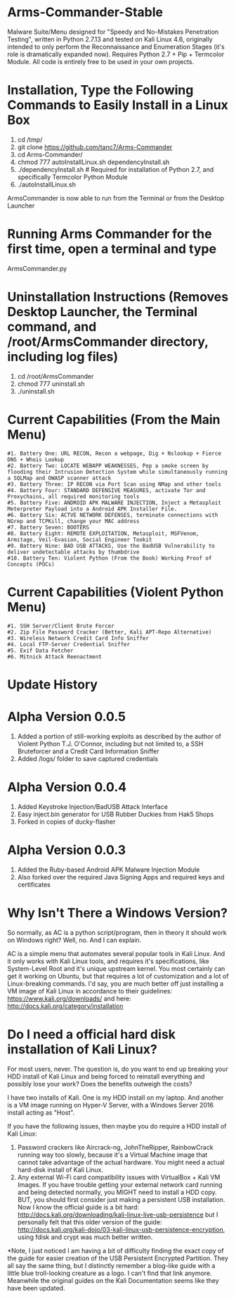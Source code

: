 # Arms-Commander-Stable
Malware Suite/Menu designed for "Speedy and No-Mistakes Penetration Testing", written in Python 2.7.13 and tested on Kali Linux 4.6, originally intended to only perform the Reconnaissance and Enumeration Stages (it's role is dramatically expanded now). Requires Python 2.7 + Pip + Termcolor Module. All code is entirely free to be used in your own projects. 

# Installation, Type the Following Commands to Easily Install in a Linux Box
1. cd /tmp/
2. git clone https://github.com/tanc7/Arms-Commander
3. cd Arms-Commander/
4. chmod 777 autoInstallLinux.sh dependencyInstall.sh
5. ./dependencyInstall.sh # Required for installation of Python 2.7, and specifically Termcolor Python Module
6. ./autoInstallLinux.sh

ArmsCommander is now able to run from the Terminal or from the Desktop Launcher

# Running Arms Commander for the first time, open a terminal and type
ArmsCommander.py

# Uninstallation Instructions (Removes Desktop Launcher, the Terminal command, and /root/ArmsCommander directory, including log files)
1. cd /root/ArmsCommander
2. chmod 777 uninstall.sh
3. ./uninstall.sh

# Current Capabilities (From the Main Menu)
	#1. Battery One: URL RECON, Recon a webpage, Dig + Nslookup + Fierce DNS + Whois Lookup
	#2. Battery Two: LOCATE WEBAPP WEAKNESSES, Pop a smoke screen by flooding their Intrusion Detection System while simultaneously running a SQLMap and OWASP scanner attack
	#3. Battery Three: IP RECON via Port Scan using NMap and other tools
	#4. Battery Four: STANDARD DEFENSIVE MEASURES, activate Tor and Proxychains, all required monitoring tools
	#5. Battery Five: ANDROID APK MALWARE INJECTION, Inject a Metasploit Meterpreter Payload into a Android APK Installer File.
	#6. Battery Six: ACTVE NETWORK DEFENSES, terminate connections with NGrep and TCPKill, change your MAC address
	#7. Battery Seven: BOOTERS
	#8. Battery Eight: REMOTE EXPLOITATION, Metasploit, MSFVenom, Armitage, Veil-Evasion, Social Engineer Tookit
	#9. Battery Nine: BAD USB ATTACKS, Use the BadUSB Vulnerability to deliver undetectable attacks by thumbdrive
	#10. Battery Ten: Violent Python (From the Book) Working Proof of Concepts (POCs)

# Current Capabilities (Violent Python Menu)
	#1. SSH Server/Client Brute Forcer
	#2. Zip File Password Cracker (Better, Kali APT-Repo Alternative)
	#3. Wireless Network Credit Card Info Sniffer
	#4. Local FTP-Server Credential Sniffer
	#5. Exif Data Fetcher
	#6. Mitnick Attack Reenactment 

# Update History

# Alpha Version 0.0.5

1. Added a portion of still-working exploits as described by the author of Violent Python T.J. O'Connor, including but not limited to, a SSH Bruteforcer and a Credit Card Information Sniffer
2. Added /logs/ folder to save captured credentials

# Alpha Version 0.0.4

1. Added Keystroke Injection/BadUSB Attack Interface
2. Easy inject.bin generator for USB Rubber Duckies from Hak5 Shops
3. Forked in copies of ducky-flasher

# Alpha Version 0.0.3
1. Added the Ruby-based Android APK Malware Injection Module
2. Also forked over the required Java Signing Apps and required keys and certificates

# Why Isn't There a Windows Version?
So normally, as AC is a python script/program, then in theory it should work on Windows right? Well, no. And I can explain.

AC is a simple menu that automates several popular tools in Kali Linux. And it only works with Kali Linux tools, and requires it's specifications, like System-Level Root and it's unique upstream kernel. You most certainly can get it working on Ubuntu, but that requires a lot of customization and a lot of Linux-breaking commands. I'd say, you are much better off just installing a VM image of Kali Linux in accordance to their guidelines: https://www.kali.org/downloads/ and here: http://docs.kali.org/category/installation

# Do I need a official hard disk installation of Kali Linux?
For most users, never. The question is, do you want to end up breaking your HDD install of Kali Linux and being forced to reinstall everything and possibly lose your work? Does the benefits outweigh the costs? 

I have two installs of Kali. One is my HDD install on my laptop. And another is a VM image running on Hyper-V Server, with a Windows Server 2016 install acting as "Host".

If you have the following issues, then maybe you do require a HDD install of Kali Linux:
1. Password crackers like Aircrack-ng, JohnTheRipper, RainbowCrack running way too slowly, because it's a Virtual Machine image that cannot take advantage of the actual hardware. You might need a actual hard-disk install of Kali Linux.
2. Any external Wi-Fi card compatibility issues with VirtualBox + Kali VM Images. If you have trouble getting your external network card running and being detected normally, you MIGHT need to install a HDD copy. BUT, you should first consider just making a persistent USB installation. Now I know the official guide is a bit hard: http://docs.kali.org/downloading/kali-linux-live-usb-persistence but I personally felt that this older version of the guide: http://docs.kali.org/kali-dojo/03-kali-linux-usb-persistence-encryption, using fdisk and crypt was much better written.

*Note, I just noticed I am having a bit of difficulty finding the exact copy of the guide for easier creation of the USB Persistent Encrypted Partition. They all say the same thing, but I distinctly remember a blog-like guide with a little blue troll-looking creature as a logo. I can't find that link anymore. Meanwhile the original guides on the Kali Documentation seems like they have been updated. 
